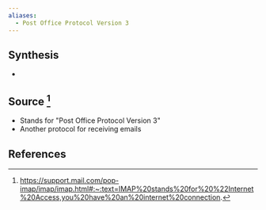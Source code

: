 ```yaml
---
aliases:
  - Post Office Protocol Version 3
---
```

## Synthesis
- 
## Source [^1]
- Stands for "Post Office Protocol Version 3"
- Another protocol for receiving emails
## References

[^1]: https://support.mail.com/pop-imap/imap/imap.html#:~:text=IMAP%20stands%20for%20%22Internet%20Access,you%20have%20an%20internet%20connection.